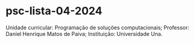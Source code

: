 # psc-lista-04-2024

Unidade curricular: Programação de soluções computacionais;
Professor: Daniel Henrique Matos de Paiva;
Instituição: Universidade Una.

